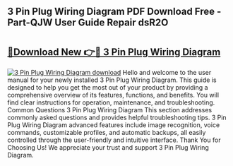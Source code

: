 ## 3 Pin Plug Wiring Diagram PDF Download Free - Part-QJW User Guide Repair dsR2O

# <h2><a href="http://dfix9p.blite.top/?on=3+Pin+Plug+Wiring+Diagram">🔗Download New 👉🔴 3 Pin Plug Wiring Diagram</a></h2>

[![3 Pin Plug Wiring Diagram download](https://i.imgur.com/lujVjoI.png)](http://dfix9p.blite.top/?on=3+Pin+Plug+Wiring+Diagram)
Hello and welcome to the user manual for your newly installed 3 Pin Plug Wiring Diagram. This guide is designed to help you get the most out of your product by providing a comprehensive overview of its features, functions, and benefits. You will find clear instructions for operation, maintenance, and troubleshooting. Common Questions 3 Pin Plug Wiring Diagram This section addresses commonly asked questions and provides helpful troubleshooting tips. 3 Pin Plug Wiring Diagram advanced features include image recognition, voice commands, customizable profiles, and automatic backups, all easily controlled through the user-friendly and intuitive interface. Thank You for Choosing Us! We appreciate your trust and support 3 Pin Plug Wiring Diagram.
